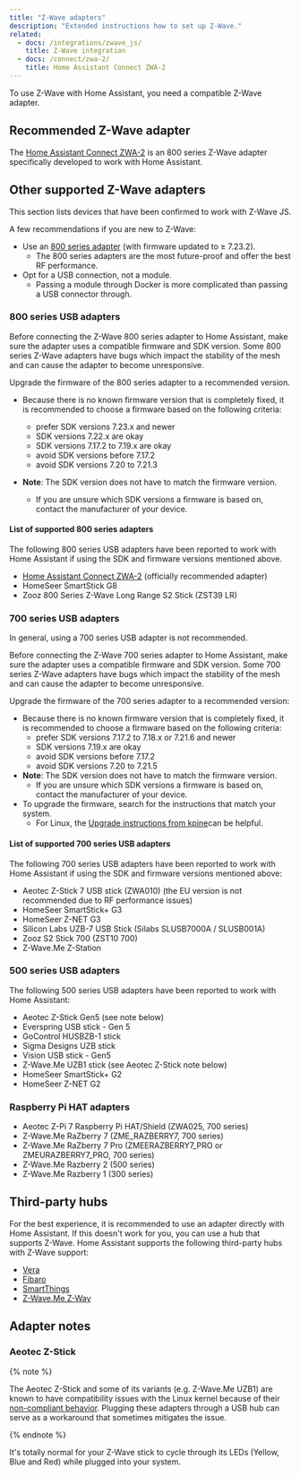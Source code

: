 ```yaml
---
title: "Z-Wave adapters"
description: "Extended instructions how to set up Z-Wave."
related:
  - docs: /integrations/zwave_js/
    title: Z-Wave integration
  - docs: /connect/zwa-2/
    title: Home Assistant Connect ZWA-2
---
```


To use Z-Wave with Home Assistant, you need a compatible Z-Wave adapter.

## Recommended Z-Wave adapter

The [Home Assistant Connect ZWA-2](/connect/zwa-2/) is an 800 series Z-Wave adapter specifically developed to work with Home Assistant.

## Other supported Z-Wave adapters

This section lists devices that have been confirmed to work with Z-Wave JS.

A few recommendations if you are new to Z-Wave:

- Use an [800 series adapter](#800-series-usb-adapters) (with firmware updated to ≥ 7.23.2).
  - The 800 series adapters are the most future-proof and offer the best RF performance.
- Opt for a USB connection, not a module.
  - Passing a module through Docker is more complicated than passing a USB connector through.

### 800 series USB adapters

Before connecting the Z-Wave 800 series adapter to Home Assistant, make sure the adapter uses a compatible firmware and SDK version. Some 800 series Z-Wave adapters have bugs which impact the stability of the mesh and can cause the adapter to become unresponsive.

Upgrade the firmware of the 800 series adapter to a recommended version.

- Because there is no known firmware version that is completely fixed, it is recommended to choose a firmware based on the following criteria:
  - prefer SDK versions 7.23.x and newer
  - SDK versions 7.22.x are okay
  - SDK versions 7.17.2 to 7.19.x are okay
  - avoid SDK versions before 7.17.2
  - avoid SDK versions 7.20 to 7.21.3

- **Note**: The SDK version does not have to match the firmware version.
  - If you are unsure which SDK versions a firmware is based on, contact the manufacturer of your device.

#### List of supported 800 series adapters

The following 800 series USB adapters have been reported to work with Home Assistant if using the SDK and firmware versions mentioned above.

- [Home Assistant Connect ZWA-2](/connect/zwa-2/) (officially recommended adapter)
- HomeSeer SmartStick G8
- Zooz 800 Series Z-Wave Long Range S2 Stick (ZST39 LR)

### 700 series USB adapters


In general, using a 700 series USB adapter is not recommended.

Before connecting the Z-Wave 700 series adapter to Home Assistant, make sure the adapter uses a compatible firmware and SDK version. Some 700 series Z-Wave adapters have bugs which impact the stability of the mesh and can cause the adapter to become unresponsive.

Upgrade the firmware of the 700 series adapter to a recommended version:

- Because there is no known firmware version that is completely fixed, it is recommended to choose a firmware based on the following criteria:
  - prefer SDK versions 7.17.2 to 7.18.x or 7.21.6 and newer
  - SDK versions 7.19.x are okay
  - avoid SDK versions before 7.17.2
  - avoid SDK versions 7.20 to 7.21.5
- **Note**: The SDK version does not have to match the firmware version.
  - If you are unsure which SDK versions a firmware is based on, contact the manufacturer of your device.
- To upgrade the firmware, search for the instructions that match your system.
  - For Linux, the [Upgrade instructions from kpine](https://github.com/kpine/zwave-js-server-docker/wiki/700-series-Controller-Firmware-Updates-(Linux))can be helpful.

#### List of supported 700 series USB adapters

The following 700 series USB adapters have been reported to work with Home Assistant if using the SDK and firmware versions mentioned above:

- Aeotec Z-Stick 7 USB stick (ZWA010) (the EU version is not recommended due to RF performance issues)
- HomeSeer SmartStick+ G3
- HomeSeer Z-NET G3
- Silicon Labs UZB-7 USB Stick (Silabs SLUSB7000A / SLUSB001A)
- Zooz S2 Stick 700 (ZST10 700)
- Z-Wave.Me Z-Station

### 500 series USB adapters

The following 500 series USB adapters have been reported to work with Home Assistant:

- Aeotec Z-Stick Gen5 (see note below)
- Everspring USB stick - Gen 5
- GoControl HUSBZB-1 stick
- Sigma Designs UZB stick
- Vision USB stick - Gen5
- Z-Wave.Me UZB1 stick (see Aeotec Z-Stick note below)
- HomeSeer SmartStick+ G2
- HomeSeer Z-NET G2

### Raspberry Pi HAT adapters

- Aeotec Z-Pi 7 Raspberry Pi HAT/Shield (ZWA025, 700 series)
- Z-Wave.Me RaZberry 7 (ZME_RAZBERRY7, 700 series)
- Z-Wave.Me RaZberry 7 Pro (ZMEERAZBERRY7_PRO or ZMEURAZBERRY7_PRO, 700 series)
- Z-Wave.Me Razberry 2 (500 series)
- Z-Wave.Me Razberry 1 (300 series)

## Third-party hubs

For the best experience, it is recommended to use an adapter directly with Home Assistant. If this doesn't work for you, you can use a hub that supports Z-Wave. Home Assistant supports the following third-party hubs with Z-Wave support:

- [Vera](/integrations/vera/)
- [Fibaro](/integrations/fibaro/)
- [SmartThings](/integrations/smartthings/)
- [Z-Wave.Me Z-Way](/integrations/zwave_me)

## Adapter notes

### Aeotec Z-Stick

{% note %}

The Aeotec Z-Stick and some of its variants (e.g. Z-Wave.Me UZB1) are known to have compatibility issues with the Linux kernel because of their [non-compliant behavior](https://forums.raspberrypi.com/viewtopic.php?f=28&t=245031#p1502030). Plugging these adapters through a USB hub can serve as a workaround that sometimes mitigates the issue.

{% endnote %}

It's totally normal for your Z-Wave stick to cycle through its LEDs (Yellow, Blue and Red) while plugged into your system.
